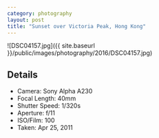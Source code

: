 ```yaml
---
category: photography
layout: post
title: "Sunset over Victoria Peak, Hong Kong"
---
```


![DSC04157.jpg]({{ site.baseurl }}/public/images/photography/2016/DSC04157.jpg)

## Details

* Camera: Sony Alpha A230
* Focal Length: 40mm
* Shutter Speed: 1/320s
* Aperture: f/11
* ISO/Film: 100
* Taken: Apr 25, 2011
